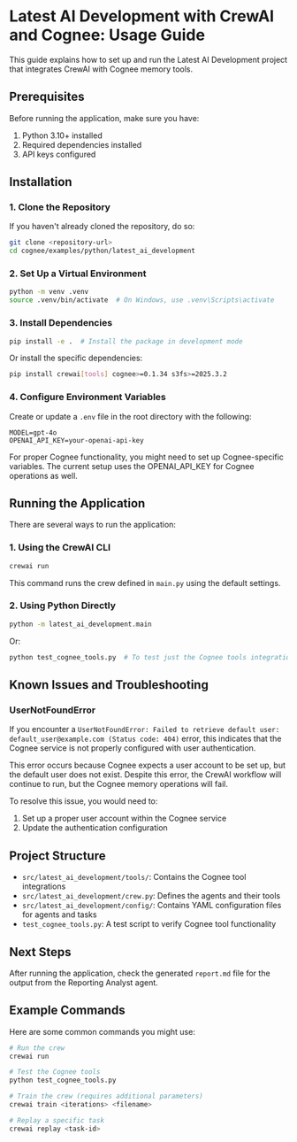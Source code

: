# Latest AI Development with CrewAI and Cognee: Usage Guide

This guide explains how to set up and run the Latest AI Development project that integrates CrewAI with Cognee memory tools.

## Prerequisites

Before running the application, make sure you have:

1. Python 3.10+ installed
2. Required dependencies installed
3. API keys configured

## Installation

### 1. Clone the Repository

If you haven't already cloned the repository, do so:

```bash
git clone <repository-url>
cd cognee/examples/python/latest_ai_development
```

### 2. Set Up a Virtual Environment

```bash
python -m venv .venv
source .venv/bin/activate  # On Windows, use .venv\Scripts\activate
```

### 3. Install Dependencies

```bash
pip install -e .  # Install the package in development mode
```

Or install the specific dependencies:

```bash
pip install crewai[tools] cognee>=0.1.34 s3fs>=2025.3.2
```

### 4. Configure Environment Variables

Create or update a `.env` file in the root directory with the following:

```
MODEL=gpt-4o
OPENAI_API_KEY=your-openai-api-key
```

For proper Cognee functionality, you might need to set up Cognee-specific variables. The current setup uses the OPENAI_API_KEY for Cognee operations as well.

## Running the Application

There are several ways to run the application:

### 1. Using the CrewAI CLI

```bash
crewai run
```

This command runs the crew defined in `main.py` using the default settings.

### 2. Using Python Directly

```bash
python -m latest_ai_development.main
```

Or:

```bash
python test_cognee_tools.py  # To test just the Cognee tools integration
```

## Known Issues and Troubleshooting

### UserNotFoundError

If you encounter a `UserNotFoundError: Failed to retrieve default user: default_user@example.com (Status code: 404)` error, this indicates that the Cognee service is not properly configured with user authentication.

This error occurs because Cognee expects a user account to be set up, but the default user does not exist. Despite this error, the CrewAI workflow will continue to run, but the Cognee memory operations will fail.

To resolve this issue, you would need to:
1. Set up a proper user account within the Cognee service
2. Update the authentication configuration

## Project Structure

- `src/latest_ai_development/tools/`: Contains the Cognee tool integrations
- `src/latest_ai_development/crew.py`: Defines the agents and their tools
- `src/latest_ai_development/config/`: Contains YAML configuration files for agents and tasks
- `test_cognee_tools.py`: A test script to verify Cognee tool functionality

## Next Steps

After running the application, check the generated `report.md` file for the output from the Reporting Analyst agent.

## Example Commands

Here are some common commands you might use:

```bash
# Run the crew
crewai run

# Test the Cognee tools
python test_cognee_tools.py

# Train the crew (requires additional parameters)
crewai train <iterations> <filename>

# Replay a specific task
crewai replay <task-id>
```
